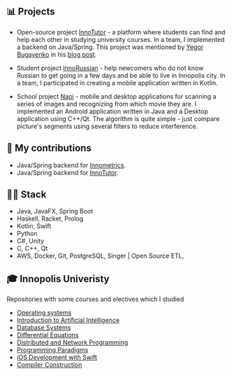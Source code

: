 ## 📊 Projects
- Open-source project [InnoTutor](https://github.com/InnoTutor/README) - a platform where students can find and help each other in studying university courses. In a team, I implemented a backend on Java/Spring. This project was mentioned by [Yegor Bugayenko](https://github.com/yegor256) in his [blog post](https://www.yegor256.com/2021/12/01/teaching.html).

- Student project [InnoRussian](https://github.com/SMore-Napi/InnoRussian) - help newcomers who do not know Russian to get going in a few days and be able to live in Innopolis city. In a team, I participated in creating a mobile application written in Kotlin.

- School project [Napi](https://github.com/SMore-Napi/Napi) - mobile and desktop applications for scanning a series of images and recognizing from which movie they are. I implemented an Android application written in Java and a Desktop application using C++/Qt. The algorithm is quite simple - just compare picture's segments using several filters to reduce interference.

## 🎯 My contributions
- Java/Spring backend for [Innometrics](https://github.com/InnopolisUniversity/innometrics-java-backend).
- Java/Spring backend for [InnoTutor](https://github.com/InnoTutor).

## 👨‍💻 Stack
- Java, JavaFX, Spring Boot
- Haskell, Racket, Prolog 
- Kotlin, Swift
- Python
- C#, Unity
- C, C++, Qt
- AWS, Docker, Git, PostgreSQL, Singer | Open Source ETL,

## 🎓 Innopolis Univeristy
Repositories with some courses and electives which I studied
- [Operating systems](https://github.com/SMore-Napi/OS_Innopolis)
- [Introduction to Artificial Intelligence](https://github.com/SMore-Napi/AI_Innopolis)
- [Database Systems](https://github.com/SMore-Napi/DB_Innopolis)
- [Differential Equations](https://github.com/SMore-Napi/DE_Innopolis)
- [Distributed and Network Programming](https://github.com/SMore-Napi/DNP_Innopolis)
- [Programming Paradigms](https://github.com/SMore-Napi/PP_Innopolis)
- [iOS Development with Swift](https://github.com/SMore-Napi/iOS_Innopolis)
- [Compiler Construction](https://github.com/SMore-Napi/Compilers_Innopolis)

<!--
- 🔭 I’m currently working on ...
- 🌱 I’m currently learning ...
- 👯 I’m looking to collaborate on ...
- 🤔 I’m looking for help with ...
- 💬 Ask me about ...
- 📫 How to reach me: ...
- 😄 Pronouns: ...
- ⚡ Fun fact: ...
-->
